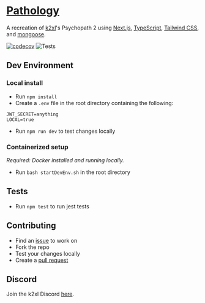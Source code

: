 # [Pathology](https://pathology.k2xl.com)

A recreation of [k2xl](https://k2xl.com)'s Psychopath 2 using [Next.js](https://nextjs.org/), [TypeScript](https://www.typescriptlang.org/), [Tailwind CSS](https://tailwindcss.com/), and [mongoose](https://mongoosejs.com/).

[![codecov](https://codecov.io/gh/sspenst/pathology/branch/main/graph/badge.svg?token=BX0RSQ9R57)](https://codecov.io/gh/sspenst/pathology)
![Tests](https://github.com/sspenst/pathology/actions/workflows/node.js.yml/badge.svg)


## Dev Environment

### Local install
- Run `npm install`
- Create a `.env` file in the root directory containing the following:
```
JWT_SECRET=anything
LOCAL=true
```
- Run `npm run dev` to test changes locally

### Containerized setup
 *Required: Docker installed and running locally.*
 - Run `bash startDevEnv.sh` in the root directory

## Tests
- Run `npm test` to run jest tests

## Contributing

- Find an [issue](https://github.com/sspenst/pathology/issues) to work on
- Fork the repo
- Test your changes locally
- Create a [pull request](https://github.com/sspenst/pathology/pulls)

## Discord

Join the k2xl Discord [here](https://discord.gg/j6RxRdqq4A).
